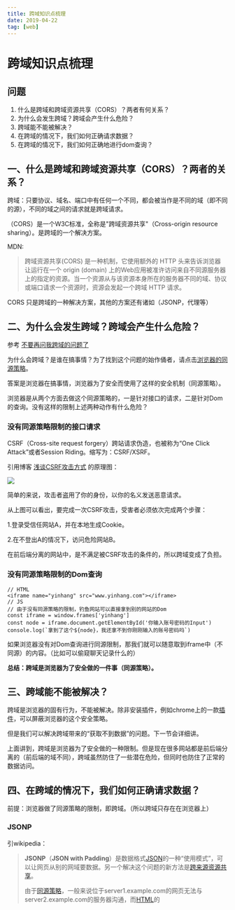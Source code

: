 ```yaml
---
title: 跨域知识点梳理
date: 2019-04-22
tag: [web]
---
```


# 跨域知识点梳理

## 问题

1. 什么是跨域和跨域资源共享（CORS）？两者有何关系？
2. 为什么会发生跨域？跨域会产生什么危险？
3. 跨域能不能被解决？
4. 在跨域的情况下，我们如何正确请求数据？
5. 在跨域的情况下，我们如何正确地进行dom查询？



## 一、什么是跨域和跨域资源共享（CORS）？两者的关系？

跨域：只要协议、域名、端口中有任何一个不同，都会被当作是不同的域（即不同的源），不同的域之间的请求就是跨域请求。

（CORS）是一个W3C标准，全称是"跨域资源共享"（Cross-origin resource sharing）。是跨域的一个解决方案。

MDN:

> 跨域资源共享(CORS) 是一种机制，它使用额外的 HTTP 头来告诉浏览器  让运行在一个 origin (domain) 上的Web应用被准许访问来自不同源服务器上的指定的资源。当一个资源从与该资源本身所在的服务器不同的域、协议或端口请求一个资源时，资源会发起一个跨域 HTTP 请求。

CORS 只是跨域的一种解决方案，其他的方案还有诸如（JSONP，代理等）



## 二、为什么会发生跨域？跨域会产生什么危险？

参考 [不要再问我跨域的问题了](https://segmentfault.com/a/1190000015597029)

为什么会跨域？是谁在搞事情？为了找到这个问题的始作俑者，请点击[浏览器的同源策略](https://developer.mozilla.org/zh-CN/docs/Web/Security/Same-origin_policy)。

答案是浏览器在搞事情，浏览器为了安全而使用了这样的安全机制（同源策略）。

浏览器是从两个方面去做这个同源策略的，一是针对接口的请求，二是针对Dom的查询。没有这样的限制上述两种动作有什么危险？

### 没有同源策略限制的接口请求

CSRF（Cross-site request forgery）跨站请求伪造，也被称为“One Click Attack”或者Session Riding。缩写为：CSRF/XSRF。

引用博客 [浅谈CSRF攻击方式](http://www.cnblogs.com/hyddd/archive/2009/04/09/1432744.html ) 的原理图：

![](https://images.pandaomeng.com/c8c0b71e9bfca82032e26f155cf84a32.jpg)

简单的来说，攻击者盗用了你的身份，以你的名义发送恶意请求。

从上图可以看出，要完成一次CSRF攻击，受害者必须依次完成两个步骤：

1.登录受信任网站A，并在本地生成Cookie。

2.在不登出A的情况下，访问危险网站B。

在前后端分离的网站中，是不满足被CSRF攻击的条件的，所以跨域变成了负担。

### 没有同源策略限制的Dom查询

```
// HTML
<iframe name="yinhang" src="www.yinhang.com"></iframe>
// JS
// 由于没有同源策略的限制，钓鱼网站可以直接拿到别的网站的Dom
const iframe = window.frames['yinhang']
const node = iframe.document.getElementById('你输入账号密码的Input')
console.log(`拿到了这个${node}，我还拿不到你刚刚输入的账号密码吗`)
```

如果浏览器没有对Dom查询进行同源限制，那我们就可以随意取到iframe中（不同源）的内容。（比如可以偷窥聊天记录什么的）

**总结：跨域是浏览器为了安全做的一件事（同源策略）。**



## 三、跨域能不能被解决？

跨域是浏览器的固有行为，不能被解决。除非安装插件，例如chrome上的一款[插件](https://chrome.google.com/webstore/detail/access-control-allow-cred/hmcjjmkppmkpobeokkhgkecjlaobjldi)，可以屏蔽浏览器的这个安全策略。

但是我们可以解决跨域带来的“获取不到数据”的问题。下一节会详细讲。

上面讲到，跨域是浏览器为了安全做的一种限制。但是现在很多网站都是前后端分离的（前后端的域不同），跨域虽然防住了一些潜在危险，但同时也防住了正常的数据访问。



## 四、在跨域的情况下，我们如何正确请求数据？

前提：浏览器做了同源策略的限制，即跨域。（所以跨域只存在在浏览器上）

### JSONP

引wikipedia：

> **JSONP**（**JSON with Padding**）是数据格式[JSON](https://zh.wikipedia.org/wiki/JSON)的一种“使用模式”，可以让网页从别的网域要数据。另一个解决这个问题的新方法是[跨来源资源共享](https://zh.wikipedia.org/wiki/%E8%B7%A8%E4%BE%86%E6%BA%90%E8%B3%87%E6%BA%90%E5%85%B1%E4%BA%AB)。
>
> 由于[同源策略](https://zh.wikipedia.org/w/index.php?title=%E5%90%8C%E6%BA%90%E7%AD%96%E7%95%A5&action=edit&redlink=1)，一般来说位于server1.example.com的网页无法与 server2.example.com的服务器沟通，而[HTML](https://zh.wikipedia.org/wiki/HTML)的 [<script>](https://zh.wikipedia.org/wiki/HTML%E5%85%83%E7%B4%A0#script_tag)元素是一个例外。利用 [<script>](https://zh.wikipedia.org/wiki/HTML%E5%85%83%E7%B4%A0#script_tag)元素的这个开放策略，网页可以得到从其他来源动态产生的JSON数据，而这种使用模式就是所谓的 JSONP。用JSONP抓到的数据并不是JSON，而是任意的JavaScript，用 JavaScript解释器运行而不是用JSON解析器解析。

简单的来说，就是script标签不会跨域，我们通过这个特性，在其src中填写请求的url，然后后端返会可直接执行的js，该js调用本地方法，参数就是json数据。

缺点：JSONP只能发起GET请求

### CORS

CORS是一个W3C标准，全称是"跨域资源共享"（Cross-origin resource sharing）[跨域资源共享 CORS 详解](http://www.ruanyifeng.com/blog/2016/04/cors.html)。看名字就知道这是处理跨域问题的标准做法。CORS有两种请求，简单请求和非简单请求。

这里引用阮一峰老师的博客 [跨域资源共享 CORS 详解](<http://www.ruanyifeng.com/blog/2016/04/cors.html>)

> 浏览器将CORS请求分成两类：简单请求（simple request）和非简单请求（not-so-simple request）。

### 代理

通过nginx配置，前端请求的时候还是使用前端的域名，到nginx的时候再转发到后端接口。

**Nginx配置**:

```
server{
    # 监听9099端口
    listen 9099;
    # 域名是localhost
    server_name localhost;
    #凡是localhost:9099/api这个样子的，都转发到真正的服务端地址http://localhost:9871 
    location ^~ /api {
        proxy_pass http://localhost:9871;
    }    
}
```



## 五、在跨域的情况下，我们如何正确地进行dom查询？

1. 使用postMessage和addEventListener在不同域间通信，即：由被查询的domain主动发起postMessage。

2. 主域名相同，但子域名不同的iframe跨域可以设置document.domain
3. canvas操作图片的跨域问题，参考张鑫旭老师的[解决canvas图片getImageData,toDataURL跨域问题](https://www.zhangxinxu.com/wordpress/2018/02/crossorigin-canvas-getimagedata-cors/)